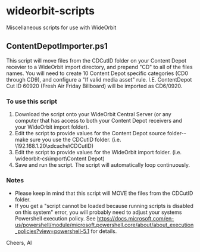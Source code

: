 # wideorbit-scripts
Miscellaneous scripts for use with WideOrbit

## ContentDepotImporter.ps1
This script will move files from the CDCutID folder on your Content Depot recevier to a WideOrbit import directory, and prepend "CD" to all of the files names. You will need to create 10 Content Depot specific categories (CD0 through CD9), and configure a "If valid media asset" rule. I.E. ContentDepot Cut ID 60920 (Fresh Air Friday Billboard) will be imported as CD6/0920. 

### To use this script
1. Download the script onto your WideOrbit Central Server (or any computer that has access to both your Content Depot receivers and your WideOrbit import folder). 
2. Edit the script to provide values for the Content Depot source folder--make sure you use the CDCutID folder. (i.e. \\192.168.1.20\xdcache\CDCutID)
3. Edit the script to provide values for the WideOrbit import folder. (i.e. \\wideorbit-cs\import\Content Depot)
4. Save and run the script. The script will automatically loop continuously. 

### Notes
* Please keep in mind that this script will MOVE the files from the CDCutID folder.
* If you get a "script cannot be loaded because running scripts is disabled on this system" error, you will probably need to adjust your systems Powershell execution policy. 
See https://docs.microsoft.com/en-us/powershell/module/microsoft.powershell.core/about/about_execution_policies?view=powershell-5.1 for details.

Cheers,
Al
